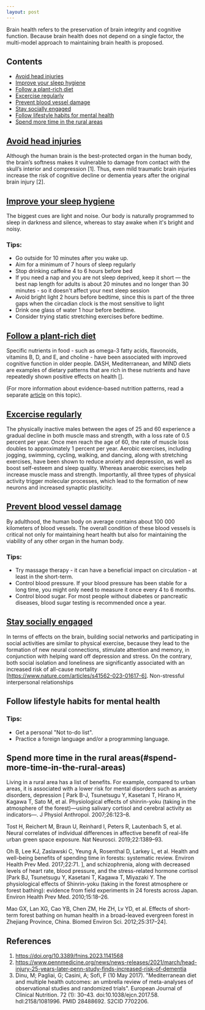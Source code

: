 ```yaml
---
layout: post
---
```


Brain health refers to the preservation of brain integrity and cognitive function. Because brain health does not depend on a single factor, the multi-model approach to maintaining brain health is proposed. 

## Contents
- [Avoid head injuries](#avoid-head-injuries)
- [Improve your sleep hygiene](#improve-your-sleep-hygiene)
- [Follow a plant-rich diet](#follow-a-plant-rich-diet)
- [Excercise regularly](#excercice-regularly)
- [Prevent blood vessel damage](#prevent-blood-vessel-damage)
- [Stay socially engaged](#stay-socially-engaged)
- [Follow lifestyle habits for mental health](#follow-lifestyle-habits-for-mental-health)
- [Spend more time in the rural areas](#spend-more-time-in-the-rural-areas)

## [Avoid head injuries](#avoid-head-injuries)

Although the human brain is the best-protected organ in the human body, the brain’s softness makes it vulnerable to damage from contact with the skull’s interior and compression [1]. Thus, even mild traumatic brain injuries increase the risk of cognitive decline or dementia years after the original brain injury [2].


## [Improve your sleep hygiene](#improve-your-sleep-hygiene)

The biggest cues are light and noise. Our body is naturally programmed to sleep in darkness and silence, whereas to stay awake when it's bright and noisy.

### Tips:
-   Go outside for 10 minutes after you wake up.
-   Aim for a minimum of 7 hours of sleep regularly
-   Stop drinking caffeine 4 to 6 hours before bed
-   If you need a nap and you are not sleep deprived, keep it short — the best nap length for adults is about 20 minutes and no longer than 30 minutes - so it doesn't affect your next sleep session
-   Avoid bright light 2 hours before bedtime, since this is part of the three gaps when the circadian clock is the most sensitive to light
-   Drink one glass of water 1 hour before bedtime.
-   Consider trying static stretching exercises before bedtime.
  

## [Follow a plant-rich diet](#follow-a-plant-rich-diet)

Specific nutrients in food - such as omega-3 fatty acids, flavonoids, vitamins B, D, and E, and choline - have been associated with improved cognitive function in older people. DASH, Mediterranean, and MIND diets are examples of dietary patterns that are rich in these nutrients and have repeatedly shown positive effects on health []. 

(For more information about evidence-based nutrition patterns, read a separate <a href="https://vagus-nerve.github.io/nutrition-pattern/">article</a> on this topic).


## [Excercise regularly](#excercice-regularly)

The physically inactive males between the ages of 25 and 60 experience a gradual decline in both muscle mass and strength, with a loss rate of 0.5 percent per year. Once men reach the age of 60, the rate of muscle loss doubles to approximately 1 percent per year. Aerobic exercises, including jogging, swimming, cycling, walking, and dancing, along with stretching exercises, have been shown to reduce anxiety and depression, as well as boost self-esteem and sleep quality. Whereas anaerobic exercises help increase muscle mass and strength. Importantly, all three types of physical activity trigger molecular processes, which lead to the formation of new neurons and increased synaptic plasticity.

 
## [Prevent blood vessel damage](#prevent-blood-vessel-damage)

By adulthood, the human body on average contains about 100 000 kilometers of blood vessels. The overall condition of these blood vessels is critical not only for maintaining heart health but also for maintaining the viability of any other organ in the human body.

### Tips:
-   Try massage therapy - it can have a beneficial impact on circulation - at least in the short-term.
-   Control blood pressure. If your blood pressure has been stable for a long time, you might only need to measure it once every 4 to 6 months.
-   Control blood sugar. For most people without diabetes or pancreatic diseases, blood sugar testing is recommended once a year.


## [Stay socially engaged](#stay-socially-engaged)

In terms of effects on the brain, building social networks and participating in social activities are similar to physical exercise, because they lead to the formation of new neural connections,  stimulate attention and memory, in conjunction with helping ward off depression and stress. On the contrary, both social isolation and loneliness are significantly associated with an increased risk of all-cause mortality [https://www.nature.com/articles/s41562-023-01617-6].  Non-stressful interpersonal relationships



## Follow lifestyle habits for mental health

### Tips:
-   Get a personal "Not to-do list".
-   Practice a foreign language and/or a programming language.


## Spend more time in the rural areas(#spend-more-time-in-the-rural-areas)

Living in a rural area has a list of benefits. For example, compared to urban areas, it is associated with a lower risk for mental disorders such as anxiety disorders, depression [
Park B-J, Tsunetsugu Y, Kasetani T, Hirano H, Kagawa T, Sato M, et al. Physiological effects of shinrin-yoku (taking in the atmosphere of the forest)—using salivary cortisol and cerebral activity as indicators—. J Physiol Anthropol. 2007;26:123–8.

Tost H, Reichert M, Braun U, Reinhard I, Peters R, Lautenbach S, et al. Neural correlates of individual differences in affective benefit of real-life urban green space exposure. Nat Neurosci. 2019;22:1389–93.

Oh B, Lee KJ, Zaslawski C, Yeung A, Rosenthal D, Larkey L, et al. Health and well-being benefits of spending time in forests: systematic review. Environ Health Prev Med. 2017;22:71.
], and schizophrenia, along with decreased levels of heart rate, blood pressure, and the stress-related hormone cortisol [Park BJ, Tsunetsugu Y, Kasetani T, Kagawa T, Miyazaki Y. The physiological effects of Shinrin-yoku (taking in the forest atmosphere or forest bathing): evidence from field experiments in 24 forests across Japan. Environ Health Prev Med. 2010;15:18–26.

Mao GX, Lan XG, Cao YB, Chen ZM, He ZH, Lv YD, et al. Effects of short-term forest bathing on human health in a broad-leaved evergreen forest in Zhejiang Province, China. Biomed Environ Sci. 2012;25:317–24].


## References
1.   https://doi.org/10.3389/fnins.2023.1141568
2.   https://www.pennmedicine.org/news/news-releases/2021/march/head-injury-25-years-later-penn-study-finds-increased-risk-of-dementia
3.   Dinu, M; Pagliai, G; Casini, A; Sofi, F (10 May 2017). "Mediterranean diet and multiple health outcomes: an umbrella review of meta-analyses of observational studies and randomized trials". European Journal of Clinical Nutrition. 72 (1): 30–43. doi:10.1038/ejcn.2017.58. hdl:2158/1081996. PMID 28488692. S2CID 7702206.


